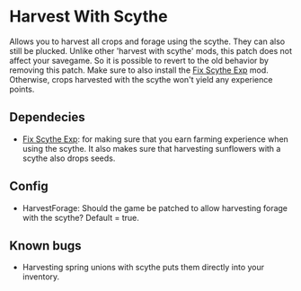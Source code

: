 # Harvest With Scythe
Allows you to harvest all crops and forage using the scythe. They can also still be plucked. Unlike other 'harvest with scythe' mods, this patch does not affect your savegame. So it is possible to revert to the old behavior by removing this patch. Make sure to also install the [Fix Scythe Exp](/FixScytheExp) mod. Otherwise, crops harvested with the scythe won't yield any experience points.

## Dependecies
* [Fix Scythe Exp](/FixScytheExp): for making sure that you earn farming experience when using the scythe. It also makes sure that harvesting sunflowers with a scythe also drops seeds.

## Config
* HarvestForage: Should the game be patched to allow harvesting forage with the scythe? Default = true.

## Known bugs
* Harvesting spring unions with scythe puts them directly into your inventory.

